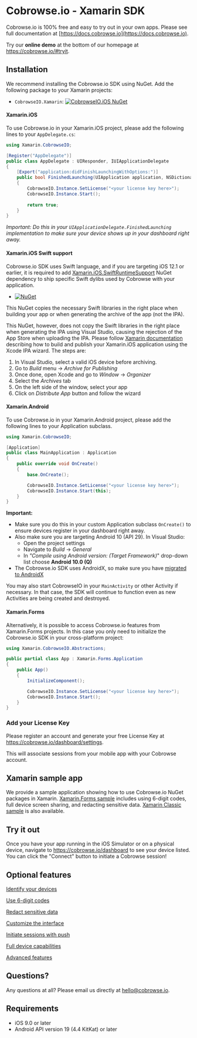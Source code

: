 # Cobrowse.io - Xamarin SDK

Cobrowse.io is 100% free and easy to try out in your own apps. Please see full documentation at [https://docs.cobrowse.io](https://docs.cobrowse.io).

Try our **online demo** at the bottom of our homepage at <https://cobrowse.io/#tryit>.

## Installation

We recommend installing the Cobrowse.io SDK using NuGet. Add the following package to your Xamarin projects:

- `CobrowseIO.Xamarin`: [![CobrowseIO.iOS NuGet](https://img.shields.io/nuget/v/CobrowseIO.Xamarin.svg?label=CobrowseIO.Xamarin)](https://www.nuget.org/packages/CobrowseIO.Xamarin/)

#### Xamarin.iOS

To use Cobrowse.io in your Xamarin.iOS project, please add the following lines to your `AppDelegate.cs`:

```cs
using Xamarin.CobrowseIO;

[Register("AppDelegate")]
public class AppDelegate : UIResponder, IUIApplicationDelegate
{
    [Export("application:didFinishLaunchingWithOptions:")]
    public bool FinishedLaunching(UIApplication application, NSDictionary launchOptions)
    {
        CobrowseIO.Instance.SetLicense("<your license key here>");
        CobrowseIO.Instance.Start();
        
        return true;
    }
}
```

*Important: Do this in your `UIApplicationDelegate.FinishedLaunching` implementation to make sure your device shows up in your dashboard right away.*

#### Xamarin.iOS Swift support

Cobrowse.io SDK uses Swift language, and if you are targeting iOS 12.1 or earlier, it is required to add [Xamarin.iOS.SwiftRuntimeSupport]() NuGet dependency to ship specific Swift dylibs used by Cobrowse with your application. 

* [![NuGet](https://img.shields.io/nuget/v/Xamarin.iOS.SwiftRuntimeSupport.svg?label=Xamarin.iOS.SwiftRuntimeSupport)](https://www.nuget.org/packages/Xamarin.iOS.SwiftRuntimeSupport/)

This NuGet copies the necessary Swift libraries in the right place when building your app or when generating the archive of the app (not the IPA).

This NuGet, however, does not copy the Swift libraries in the right place when generating the IPA using Visual Studio, causing the rejection of the App Store when uploading the IPA. Please follow [Xamarin documentation](https://github.com/xamarin/XamarinComponents/blob/master/iOS/SwiftRuntimeSupport/readme.txt) describing how to build and publish your Xamarin.iOS application using the Xcode IPA wizard. The steps are:

1. In Visual Studio, select a valid iOS device before archiving.
2. Go to *Build* menu → *Archive for Publishing*
3. Once done, open Xcode and go to *Window* → *Organizer*
4. Select the *Archives* tab
5. On the left side of the window, select your app
6. Click on *Distribute App* button and follow the wizard

#### Xamarin.Android

To use Cobrowse.io in your Xamarin.Android project, please add the following lines to your Application subclass.

```cs
using Xamarin.CobrowseIO;

[Application]
public class MainApplication : Application
{
    public override void OnCreate()
    {
        base.OnCreate();

        CobrowseIO.Instance.SetLicense("<your license key here>");
        CobrowseIO.Instance.Start(this);
    }
}
```

**Important:** 

- Make sure you do this in your custom Application subclass `OnCreate()` to ensure devices register in your dashboard right away.
- Also make sure you are targeting Android 10 (API 29). In Visual Studio:
    - Open the project settings
    - Navigate to *Build* → *General*
    - In *"Compile using Android version: (Target Framework)*" drop-down list choose **Android 10.0 (Q)**
- The Cobrowse.io SDK uses AndroidX, so make sure you have [migrated to AndroidX](https://docs.microsoft.com/en-us/xamarin/android/platform/androidx#migration-tooling)

You may also start CobrowseIO in your `MainActivity` or other Activity if necessary. In that case, the SDK will continue to function even as new Activities are being created and destroyed.

#### Xamarin.Forms

Alternatively, it is possible to access Cobrowse.io features from Xamarin.Forms projects. In this case you only need to initialize the Cobrowse.io SDK in your cross-platform project:

```cs
using Xamarin.CobrowseIO.Abstractions;

public partial class App : Xamarin.Forms.Application
{
    public App()
    {
        InitializeComponent();

        CobrowseIO.Instance.SetLicense("<your license key here>");
        CobrowseIO.Instance.Start();
    }
}
```

### Add your License Key

Please register an account and generate your free License Key at <https://cobrowse.io/dashboard/settings>.

This will associate sessions from your mobile app with your Cobrowse account.

## Xamarin sample app

We provide a sample application showing how to use Cobrowse.io NuGet packages in Xamarin. [Xamarin.Forms sample](https://github.com/cobrowseio/cobrowse-sdk-xamarin/tree/master/SampleForms) includes using 6-digit codes, full device screen sharing, and redacting sensitive data. [Xamarin Classic sample](https://github.com/cobrowseio/cobrowse-sdk-xamarin/tree/master/Sample) is also available.

## Try it out

Once you have your app running in the iOS Simulator or on a physical device, navigate to <https://cobrowse.io/dashboard> to see your device listed. You can click the "Connect" button to initiate a Cobrowse session!

## Optional features

[Identify your devices](https://docs.cobrowse.io/sdk-features/identify-your-devices)

[Use 6-digit codes](https://docs.cobrowse.io/sdk-features/6-digit-codes)

[Redact sensitive data](https://docs.cobrowse.io/sdk-features/redact-sensitive-data)

[Customize the interface](https://docs.cobrowse.io/sdk-features/customize-the-interface)

[Initiate sessions with push](https://docs.cobrowse.io/sdk-features/initiate-sessions-with-push)

[Full device capabilities](https://docs.cobrowse.io/sdk-features/full-device-capabilities)

[Advanced features](https://docs.cobrowse.io/sdk-features/advanced-features)

## Questions?
Any questions at all? Please email us directly at [hello@cobrowse.io](mailto:hello@cobrowse.io).

## Requirements

* iOS 9.0 or later
* Android API version 19 (4.4 KitKat) or later
